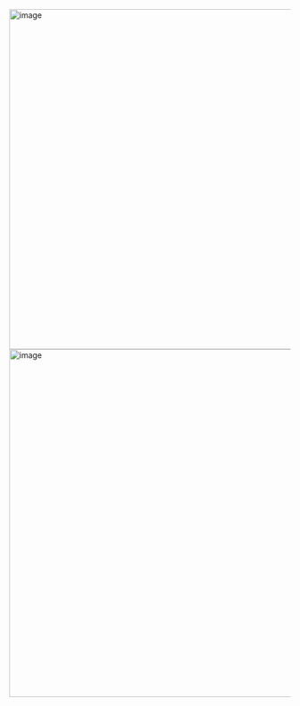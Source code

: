 <img width="1247" height="608" alt="image" src="https://github.com/user-attachments/assets/1d3bfb94-0bd3-46ee-a53e-23ede6d7b161" />
<img width="1643" height="622" alt="image" src="https://github.com/user-attachments/assets/a61b2a39-643b-4519-9891-16430ba4867c" />

